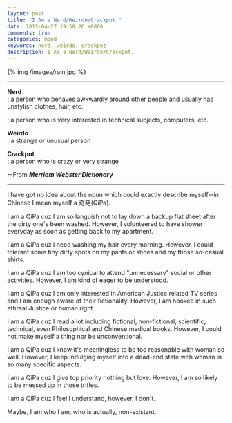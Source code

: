 ```yaml
---
layout: post
title: "I Am a Nerd/Weirdo/Crackpot."
date: 2015-04-27 19:50:26 +0800
comments: true
categories: mood
keywords: nerd, weirdo, crackpot
description: I Am a Nerd/Weirdo/Crackpot.
---
```

{% img /images/rain.jpg %}

****
**Nerd**  
: a person who behaves awkwardly around other people and usually has unstylish clothes, hair, etc.  
  
: a person who is very interested in technical subjects, computers, etc.

**Weirdo**  
: a strange or unusual person

**Crackpot**  
: a person who is crazy or very strange  

--From ***Merriam Webster Dictionary***
****
<!--more-->
I have got no idea about the noun which could exactly describe myself--in Chinese I mean myself a 奇葩(QiPa).

I am a QiPa cuz I am so languish not to lay down a backup flat sheet after the dirty one's been washed. However, I volunteered to have shower everyday as soon as getting back to my apartment.

I am a QiPa cuz I need washing my hair every morning. However, I could tolerant some tiny dirty spots on my pants or shoes and my those so-casual shirts.

I am a QiPa cuz I am too cynical to attend "unnecessary" social or other activities. However, I am kind of eager to be understood.

I am a QiPa cuz I am only interested in American Justice related TV series and I am enough aware of their fictionality. However, I am hooked in such ethreal Justice or human right.

I am a QiPa cuz I read a lot including fictional, non-fictional, scientific, technical, even Philosophical and Chinese medical books. However, I could not make myself a thing nor be unconventional.

I am a QiPa cuz I know it's meaningless to be too reasonable with woman so well. However, I keep indulging myself into a dead-end state with woman in so many specific aspects.

I am a QiPa cuz I give top priority nothing but love. However, I am so likely to be messed up in those trifles.

I am a QiPa cuz I feel I understand, however, I don't.

Maybe, I am who I am, who is actually, non-existent.